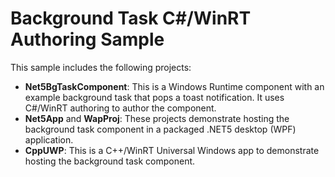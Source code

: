 # Background Task C#/WinRT Authoring Sample

This sample includes the following projects:

- **Net5BgTaskComponent**: This is a Windows Runtime component with an example background task that pops a toast notification. It uses C#/WinRT authoring to author the component.
- **Net5App** and **WapProj**: These projects demonstrate hosting the background task component in a packaged .NET5 desktop (WPF) application. 
- **CppUWP**: This is a C++/WinRT Universal Windows app to demonstrate hosting the background task component.
